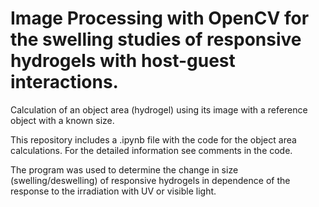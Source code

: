 # Image Processing with OpenCV for the swelling studies of responsive hydrogels with host-guest interactions.
Calculation of an object area (hydrogel) using its image with a reference object with a known size.

This repository includes a .ipynb file with the code for the object area calculations. 
For the detailed information see comments in the code.

The program was used to determine the change in size (swelling/deswelling) of responsive hydrogels 
in dependence of the response to the irradiation with UV or visible light.

